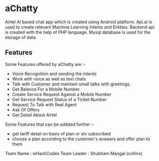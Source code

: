 # aChatty
Airtel AI based chat app which is created using Android platform. Api.ai is used to create relevant Machine Learning Intents and Entities. Backend api is created with the help of PHP language. Mysql database is used for the storage of data.

## Features
Some Features offered by aChatty are :-
* Voice Recognition and sending the intents
* Work with voice as well as text chats
* Talk with Customer and maintain small talks with greetings.
* Get Balance For a Mobile Number
* Create Service Request Against a Mobile Number
* Get Service Request Status of a Ticket Number
* Request To Talk with Real Agent
* Ask Of Offers
* Get Detail About Airtel

Some Features that can be addded further :-
* get tariff detail on basis of plan or stv subscribed
* choose a plan according to the customer's answers and offer plan to them



Team Name : wHackCodex
Team Leader : Shubham Mangal (collinx)